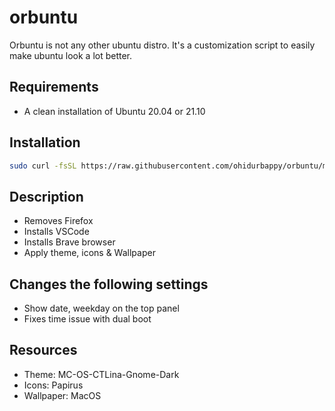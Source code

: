 # orbuntu
Orbuntu is not any other ubuntu distro. It's a customization script to easily
make ubuntu look a lot better.




## Requirements

- A clean installation of Ubuntu 20.04 or 21.10



## Installation

```bash
sudo curl -fsSL https://raw.githubusercontent.com/ohidurbappy/orbuntu/main/install.sh | sh
```

## Description

- Removes Firefox
- Installs VSCode
- Installs Brave browser
- Apply theme, icons & Wallpaper


## Changes the following settings

- Show date, weekday on the top panel
- Fixes time issue with dual boot

## Resources

- Theme: MC-OS-CTLina-Gnome-Dark
- Icons: Papirus
- Wallpaper: MacOS